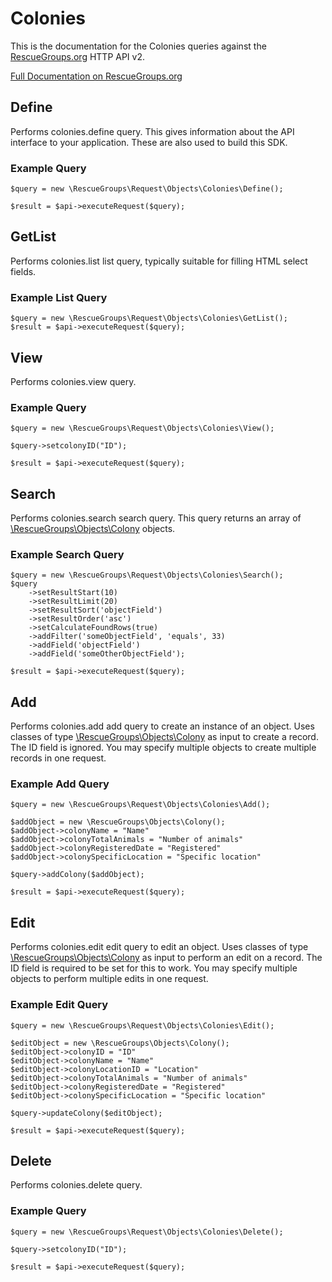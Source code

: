 # Colonies

This is the documentation for the Colonies queries against the [RescueGroups.org](https://www.rescuegroups.org/) HTTP API v2.

[Full Documentation on RescueGroups.org](https://userguide.rescuegroups.org/display/APIDG/Object+definitions#Objectdefinitions-colonies)

## Define
Performs colonies.define query. This gives information about the API interface to your application. These are also used to build this SDK.

### Example Query

    $query = new \RescueGroups\Request\Objects\Colonies\Define();

    $result = $api->executeRequest($query);
## GetList
Performs colonies.list list query, typically suitable for filling HTML select fields.

### Example List Query

    $query = new \RescueGroups\Request\Objects\Colonies\GetList();
    $result = $api->executeRequest($query);
## View
Performs colonies.view query.

### Example Query

    $query = new \RescueGroups\Request\Objects\Colonies\View();

    $query->setcolonyID("ID");

    $result = $api->executeRequest($query);

## Search
Performs colonies.search search query. This query returns an array of [\RescueGroups\Objects\Colony](../../../src/Objects/Colony.php) objects.

### Example Search Query

    $query = new \RescueGroups\Request\Objects\Colonies\Search();
    $query
        ->setResultStart(10)
        ->setResultLimit(20)
        ->setResultSort('objectField')
        ->setResultOrder('asc')
        ->setCalculateFoundRows(true)
        ->addFilter('someObjectField', 'equals', 33)
        ->addField('objectField')
        ->addField('someOtherObjectField');

    $result = $api->executeRequest($query);
## Add
Performs colonies.add add query to create an instance of an object. Uses classes of type [\RescueGroups\Objects\Colony](../../../src/Objects/Colony.php) as input to create a record. The ID field is ignored. You may specify multiple objects to create multiple records in one request.

### Example Add Query

    $query = new \RescueGroups\Request\Objects\Colonies\Add();

    $addObject = new \RescueGroups\Objects\Colony();
    $addObject->colonyName = "Name"
    $addObject->colonyTotalAnimals = "Number of animals"
    $addObject->colonyRegisteredDate = "Registered"
    $addObject->colonySpecificLocation = "Specific location"

    $query->addColony($addObject);

    $result = $api->executeRequest($query);
## Edit
Performs colonies.edit edit query to edit an object. Uses classes of type [\RescueGroups\Objects\Colony](../../../src/Objects/Colony.php) as input to perform an edit on a record. The ID field is required to be set for this to work. You may specify multiple objects to perform multiple edits in one request.

### Example Edit Query

    $query = new \RescueGroups\Request\Objects\Colonies\Edit();

    $editObject = new \RescueGroups\Objects\Colony();
    $editObject->colonyID = "ID"
    $editObject->colonyName = "Name"
    $editObject->colonyLocationID = "Location"
    $editObject->colonyTotalAnimals = "Number of animals"
    $editObject->colonyRegisteredDate = "Registered"
    $editObject->colonySpecificLocation = "Specific location"

    $query->updateColony($editObject);

    $result = $api->executeRequest($query);
## Delete
Performs colonies.delete query.

### Example Query

    $query = new \RescueGroups\Request\Objects\Colonies\Delete();

    $query->setcolonyID("ID");

    $result = $api->executeRequest($query);

